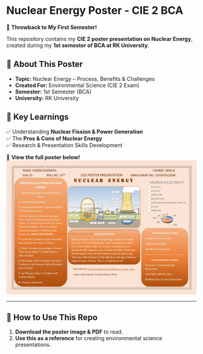 # Nuclear Energy Poster - CIE 2 BCA  

🚀 **Throwback to My First Semester!**  

This repository contains my **CIE 2 poster presentation on Nuclear Energy**, created during my **1st semester of BCA at RK University**.  

## 📌 About This Poster  
- **Topic:** Nuclear Energy – Process, Benefits & Challenges  
- **Created For:** Environmental Science (CIE 2 Exam)  
- **Semester:** 1st Semester (BCA)  
- **University:** RK University  

## 🔹 Key Learnings  
✅ Understanding **Nuclear Fission & Power Generation**  
✅ The **Pros & Cons of Nuclear Energy**  
✅ Research & Presentation Skills Development  

📄 **View the full poster below!**  
![Nuclear Energy Poster](Nuclear%20Energy%20Poster%20JPG.jpg)

---

## 📌 How to Use This Repo  
1. **Download the poster image & PDF** to read.  
2. **Use this as a reference** for creating environmental science presentations.  

